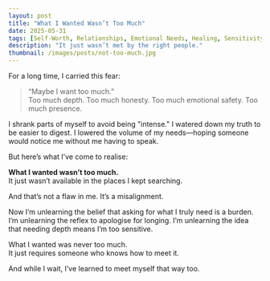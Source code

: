 ```yaml
---
layout: post
title: "What I Wanted Wasn’t Too Much"
date: 2025-05-31
tags: [Self-Worth, Relationships, Emotional Needs, Healing, Sensitivity, Self-Acceptance, Boundaries, Longing]
description: "It just wasn’t met by the right people."
thumbnail: /images/posts/not-too-much.jpg
---
```


For a long time, I carried this fear:  
> “Maybe I want too much.”  
Too much depth. Too much honesty. Too much emotional safety. Too much presence.

I shrank parts of myself to avoid being "intense." I watered down my truth to be easier to digest. I lowered the volume of my needs—hoping someone would notice me without me having to speak.

But here’s what I’ve come to realise:

**What I wanted wasn’t too much.**  
It just wasn’t available in the places I kept searching.

And that’s not a flaw in me. It’s a misalignment.

Now I’m unlearning the belief that asking for what I truly need is a burden. I’m unlearning the reflex to apologise for longing. I’m unlearning the idea that needing depth means I’m too sensitive.

What I wanted was never too much.  
It just requires someone who knows how to meet it.

And while I wait, I’ve learned to meet myself that way too.
